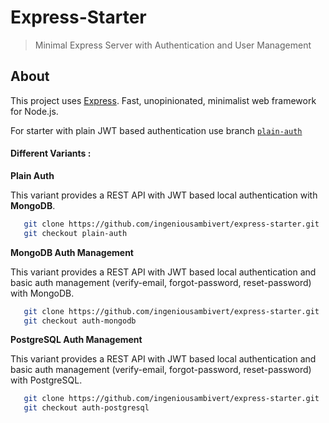 # Express-Starter

> Minimal Express Server with Authentication and User Management

## About

This project uses [Express](https://expressjs.com/). Fast, unopinionated, minimalist web framework for Node.js. 

For starter with plain JWT based authentication use branch [`plain-auth`](https://github.com/ingeniousambivert/express-auth-starter/tree/plain-auth)


#### Different Variants : 


 **Plain Auth** 

 This variant provides a REST API with JWT based local authentication with **MongoDB**.
 ```bash
    git clone https://github.com/ingeniousambivert/express-starter.git
    git checkout plain-auth
  ```

 **MongoDB Auth Management**

 This variant provides a REST API with JWT based local authentication and basic auth management (verify-email, forgot-password, reset-password) with MongoDB.
 ```bash
    git clone https://github.com/ingeniousambivert/express-starter.git
    git checkout auth-mongodb
  ```

 **PostgreSQL Auth Management**

 This variant provides a REST API with JWT based local authentication and basic auth management (verify-email, forgot-password, reset-password) with PostgreSQL.
 ```bash
    git clone https://github.com/ingeniousambivert/express-starter.git
    git checkout auth-postgresql
  ```